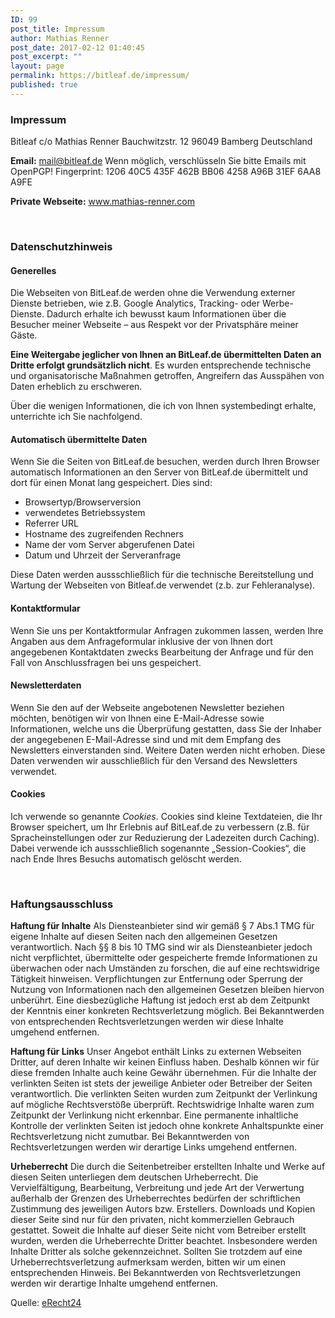 ```yaml
---
ID: 99
post_title: Impressum
author: Mathias Renner
post_date: 2017-02-12 01:40:45
post_excerpt: ""
layout: page
permalink: https://bitleaf.de/impressum/
published: true
---
```

<h3>Impressum</h3>

<p style="vertical-align: middle">Bitleaf
c/o Mathias Renner
Bauchwitzstr. 12
96049 Bamberg
Deutschland</p>

<strong>Email:</strong> <a href="mailto:mail@bitleaf.de">mail@bitleaf.de</a>
Wenn möglich, verschlüsseln Sie bitte Emails mit OpenPGP!
Fingerprint: 1206 40C5 435F 462B BB06 4258 A96B 31EF 6AA8 A9FE

<strong>Private Webseite:</strong> <a href="http://www.mathias-renner.com">www.mathias-renner.com</a>

&nbsp;

<h3>Datenschutzhinweis</h3>

<h4><strong>Generelles</strong><strong>
</strong></h4>

Die Webseiten von BitLeaf.de werden ohne die Verwendung externer Dienste betrieben, wie z.B. Google Analytics, Tracking- oder Werbe-Dienste. Dadurch erhalte ich bewusst kaum Informationen über die Besucher meiner Webseite – aus Respekt vor der Privatsphäre meiner Gäste.

<strong>Eine Weitergabe jeglicher von Ihnen an BitLeaf.de übermittelten Daten an Dritte erfolgt grundsätzlich nicht</strong>. Es wurden entsprechende technische und organisatorische Maßnahmen getroffen, Angreifern das Ausspähen von Daten erheblich zu erschweren.

Über die wenigen Informationen, die ich von Ihnen systembedingt erhalte, unterrichte ich Sie nachfolgend.

<h4><strong>Automatisch übermittelte Daten</strong></h4>

Wenn Sie die Seiten von BitLeaf.de besuchen, werden durch Ihren Browser automatisch Informationen an den Server von BitLeaf.de übermittelt und dort für einen Monat lang gespeichert. Dies sind:

<ul>
    <li>Browsertyp/Browserversion</li>
    <li>verwendetes Betriebssystem</li>
    <li>Referrer URL</li>
    <li>Hostname des zugreifenden Rechners</li>
    <li>Name der vom Server abgerufenen Datei</li>
    <li>Datum und Uhrzeit der Serveranfrage</li>
</ul>

Diese Daten werden aussschließlich für die technische Bereitstellung und Wartung der Webseiten von Bitleaf.de verwendet (z.b. zur Fehleranalyse).

<h4><strong>Kontaktformular</strong></h4>

Wenn Sie uns per Kontaktformular Anfragen zukommen lassen, werden Ihre Angaben aus dem Anfrageformular inklusive der von Ihnen dort angegebenen Kontaktdaten zwecks Bearbeitung der Anfrage und für den Fall von Anschlussfragen bei uns gespeichert.

<h4><strong>Newsletterdaten</strong></h4>

Wenn Sie den auf der Webseite angebotenen Newsletter beziehen möchten, benötigen wir von Ihnen eine E-Mail-Adresse sowie Informationen, welche uns die Überprüfung gestatten, dass Sie der Inhaber der angegebenen E-Mail-Adresse sind und mit dem Empfang des Newsletters einverstanden sind. Weitere Daten werden nicht erhoben. Diese Daten verwenden wir ausschließlich für den Versand des Newsletters verwendet.

<h4><strong>Cookies</strong></h4>

Ich verwende so genannte <em>Cookies</em>. Cookies sind kleine Textdateien, die Ihr Browser speichert, um Ihr Erlebnis auf BitLeaf.de zu verbessern (z.B. für Spracheinstellungen oder zur Reduzierung der Ladezeiten durch Caching). Dabei verwende ich aussschließlich sogenannte „Session-Cookies“, die nach Ende Ihres Besuchs automatisch gelöscht werden.

&nbsp;

<h3>Haftungsausschluss</h3>

<strong>Haftung für Inhalte</strong>
Als Diensteanbieter sind wir gemäß § 7 Abs.1 TMG für eigene Inhalte auf diesen Seiten nach den allgemeinen Gesetzen verantwortlich. Nach §§ 8 bis 10 TMG sind wir als Diensteanbieter jedoch nicht verpflichtet, übermittelte oder gespeicherte fremde Informationen zu überwachen oder nach Umständen zu forschen, die auf eine rechtswidrige Tätigkeit hinweisen.
Verpflichtungen zur Entfernung oder Sperrung der Nutzung von Informationen nach den allgemeinen Gesetzen bleiben hiervon unberührt. Eine diesbezügliche Haftung ist jedoch erst ab dem Zeitpunkt der Kenntnis einer konkreten Rechtsverletzung möglich. Bei Bekanntwerden von entsprechenden Rechtsverletzungen werden wir diese Inhalte umgehend entfernen.

<strong>Haftung für Links</strong>
Unser Angebot enthält Links zu externen Webseiten Dritter, auf deren Inhalte wir keinen Einfluss haben. Deshalb können wir für diese fremden Inhalte auch keine Gewähr übernehmen. Für die Inhalte der verlinkten Seiten ist stets der jeweilige Anbieter oder Betreiber der Seiten verantwortlich. Die verlinkten Seiten wurden zum Zeitpunkt der Verlinkung auf mögliche Rechtsverstöße überprüft. Rechtswidrige Inhalte waren zum Zeitpunkt der Verlinkung nicht erkennbar.
Eine permanente inhaltliche Kontrolle der verlinkten Seiten ist jedoch ohne konkrete Anhaltspunkte einer Rechtsverletzung nicht zumutbar. Bei Bekanntwerden von Rechtsverletzungen werden wir derartige Links umgehend entfernen.

<strong>Urheberrecht</strong>
Die durch die Seitenbetreiber erstellten Inhalte und Werke auf diesen Seiten unterliegen dem deutschen Urheberrecht. Die Vervielfältigung, Bearbeitung, Verbreitung und jede Art der Verwertung außerhalb der Grenzen des Urheberrechtes bedürfen der schriftlichen Zustimmung des jeweiligen Autors bzw. Erstellers. Downloads und Kopien dieser Seite sind nur für den privaten, nicht kommerziellen Gebrauch gestattet.
Soweit die Inhalte auf dieser Seite nicht vom Betreiber erstellt wurden, werden die Urheberrechte Dritter beachtet. Insbesondere werden Inhalte Dritter als solche gekennzeichnet. Sollten Sie trotzdem auf eine Urheberrechtsverletzung aufmerksam werden, bitten wir um einen entsprechenden Hinweis. Bei Bekanntwerden von Rechtsverletzungen werden wir derartige Inhalte umgehend entfernen.

Quelle: <a href="http://https://www.e-recht24.de/muster-disclaimer.html">eRecht24</a>